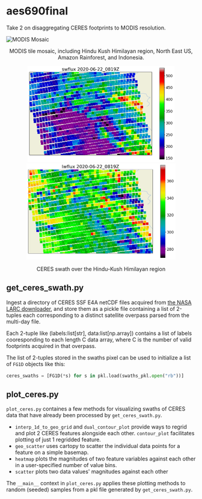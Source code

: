 # aes690final

Take 2 on disaggregating CERES footprints to MODIS resolution.

![MODIS Mosaic]("https://github.com/Mitchell-D/aes690final/blob/main/figures/modis/modis-quilt_4.png")

<p align="center">
    MODIS tile mosaic, including Hindu Kush Himilayan region, North East US, Amazon Rainforest, and Indonesia.
</p>

<p align="center">
  <img height="256" src="https://github.com/Mitchell-D/aes690final/blob/main/figures/ceres/geo_scatter_2020-06-22_0819Z_swflux.png" />
  <img height="256" src="https://github.com/Mitchell-D/aes690final/blob/main/figures/ceres/geo_scatter_2020-06-22_0819Z_lwflux.png" />
</p>

<p align="center"> CERES swath over the Hindu-Kush Himilayan region </p>

## get\_ceres\_swath.py

Ingest a directory of CERES SSF E4A netCDF files acquired from
[the NASA LARC downloader][1], and store them as a pickle file
containing a list of 2-tuples each corresponding to a distinct
satellite overpass parsed from the multi-day file.

Each 2-tuple like (labels:list[str], data:list[np.array]) contains a
list of labels cooresponding to each length C data array, where C is
the number of valid footprints acquired in that overpass.

The list of 2-tuples stored in the swaths pixel can be used to
initialize a list of `FG1D` objects like this:

```python
ceres_swaths = [FG1D(*s) for s in pkl.load(swaths_pkl.open("rb"))]
```

## plot\_ceres.py

`plot_ceres.py` containes a few methods for visualizing swaths of
CERES data that have already been processed by `get_ceres_swath.py`.

 - `interp_1d_to_geo_grid` and `dual_contour_plot` provide ways to
   regrid and plot 2 CERES features alongside each other.
   `contour_plot` facilitates plotting of just 1 regridded feature.
 - `geo_scatter` uses cartopy to scatter the individual data points
   for a feature on a simple basemap.
 - `heatmap` plots the magnitudes of two feature variables against
   each other in a user-specified number of value bins.
 - `scatter` plots two data values' magnitudes against each other

The `__main__` context in `plot_ceres.py` applies these plotting
methods to random (seeded) samples from a pkl file generated by
`get_ceres_swath.py`.

[1]:https://ceres-tool.larc.nasa.gov/ord-tool
